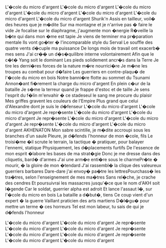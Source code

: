 
L'�cole du micro d'argent
L'�cole du micro d'argent
L'�cole du micro d'argent
L'�cole du micro d'argent
L'�cole du micro d'argent
L'�cole du micro d'argent
L'�cole du micro d'argent
Shurik'n
Assis en tailleur, voil� des heures que je m�dite
Sur ma montagne et je n'arrive pas � faire le vide
Je focalise sur le diaphragme, j'augmente mon �nergie
R�veille la b�te qui dans mon �me est tapie
Je viens de terminer ma pr�paration mentale
Ils vont go�ter � l'incomparable style du Serval
Le souffle des quatre vents d�cuple ma puissance
De longs mois de travail ont exacerb� mes sens
J'ai cr�� un d�s�quilibre interne volontairement
Afin que le c�t� Yang soit le dominant
Les pieds solidement ancr�s dans la Terre
Je tire les derni�res forces de la nature m�re nourrici�re
Je m�ne les troupes au combat pour d�faire
Les guerriers en contre-plaqu� de l'�cole du micro en bois
Notre banni�re flotte au sommet du Tsunami
Annon�ant fi�rement la charge du micro d'argent
En plein c�ur de la bataille
Je s�me la terreur quand je frappe d'estoc et de taille
Je sens l'esprit du f�lin m'envahir
� ce stadeseul le sang me procure du plaisir
Mes griffes gravent les couleurs de l'Empire
Plus grand que celui d'Alexandre dont je suis le d�fenseur
L'�cole du micro d'argent
L'�cole du micro d'argent
Je repr�sente
L'�cole du micro d'argent
L'�cole du micro d'argent
Je repr�sente
L'�cole du micro d'argent
L'�cole du micro d'argent
Je repr�sente
L'�cole du micro d'argent
L'�cole du micro d'argent
AKHENATON
Mon sabre scintille, je m�dite accroupi sous les branches d'un saule
Pleure, je d�fends l'honneur de mon �cole, fils
Le troisi�me �il scrute le terrain, la tactique
� pratiquer, pour balayer l'ennemi, statique
Physiquement, les d�placements furtifs
De l'essence de mon esprit �labore les bases de ma strat�gie
Donc je me dresse dans des cliquetis, bard� d'armes
J'ai une arm�e enti�re sous le charmePr�te � mourir, � la gloire de mon �tendard
J'ai rassembl� la clique des valeureux guerriers barbares
Dare-dare j'ai envoy� pa�tre les lettresPourchass� les tra�tres, selon l'enseignement de mes ma�tres
Sans rel�che, je crache des cendres
Et poursuivrai les massacres jusqu'�ce que le nom d'AKH soit l�gende
Car le soldat, guerrier alpha est adroit
Et lance l'assaut l�, sur l'�cole du micro en bois
La bataille a d�but�, tiens
Ce coup vient d'un expert � la guerre
Vaillant praticien des arts martiens
D�l�gu� pour mettre un terme � ces horreurs
Tel est mon labeur, tu sais de qui je d�fends l'honneur

L'�cole du micro d'argent
L'�cole du micro d'argent
Je repr�sente
L'�cole du micro d'argent
L'�cole du micro d'argent
Je repr�sente
L'�cole du micro d'argent
L'�cole du micro d'argent
Je repr�sente
L'�cole du micro d'argent
L'�cole du micro d'argent
